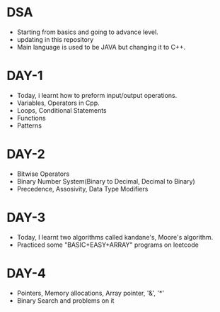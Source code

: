 # DSA
- Starting from basics and going to advance level.
- updating in this repository
- Main language is used to be JAVA but changing it to C++.
# DAY-1
- Today, i learnt how to preform input/output operations.
- Variables, Operators in Cpp.
- Loops, Conditional Statements
- Functions
- Patterns
# DAY-2
- Bitwise Operators
- Binary Number System(Binary to Decimal, Decimal to Binary)
- Precedence, Assosivity, Data Type Modifiers
# DAY-3
- Today, I learnt two algorithms called kandane's, Moore's algorithm.
- Practiced some "BASIC+EASY+ARRAY" programs on leetcode
# DAY-4
- Pointers, Memory allocations, Array pointer, '&', '*'
- Binary Search and problems on it

  
